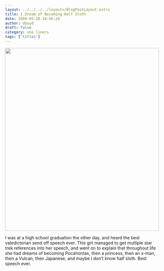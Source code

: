 ```yaml
---
layout: ../../../../layouts/BlogPostLayout.astro
title: I Dream of Becoming Half Sloth
date: 2009-05-20 18:56:24
author: dboyd
draft: false
category: one liners
tags: ['titles']
---
```

<img
    srcset="https://img.danaboyd.com/images/2009/05/halfSloth_480.avif 480w"
    sizes="(max-width: 480px) 100vw"
    src="https://img.danaboyd.com/images/2009/05/halfSloth.jpg"
    alt=""
    style="width: clamp(0px, 100%, 600px); height: auto;"
/>

I was at a high school graduation the other day, 
and heard the best valedictorian send off speech ever. This girl managed
 to get multiple star trek references into her speech, and went on to 
explain that throughout life she had dreams of becoming Pocahontas, then
 a princess, then an x-man, then a Vulcan, then Japanese, and maybe I 
don’t know half sloth. Best speech ever.

